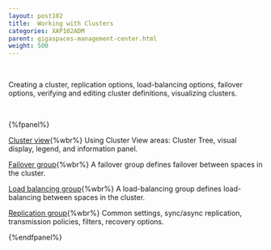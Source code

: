 ```yaml
---
layout: post102
title:  Working with Clusters
categories: XAP102ADM
parent: gigaspaces-management-center.html
weight: 500
---
```


<br>

Creating a cluster, replication options, load-balancing options, failover options, verifying and editing cluster definitions, visualizing clusters.


<br>

{%fpanel%}

[Cluster view](./cluster-view---gigaspaces-browser.html){%wbr%}
Using Cluster View areas: Cluster Tree, visual display, legend, and information panel.

[Failover group](./failover-group---gigaspaces-browser.html){%wbr%}
A failover group defines failover between spaces in the cluster.

[Load balancing group](./load-balancing-group---gigaspaces-browser.html){%wbr%}
A load-balancing group defines load-balancing between spaces in the cluster.

[Replication group](./replication-group---gigaspaces-browser.html){%wbr%}
Common settings, sync/async replication, transmission policies, filters, recovery options.


{%endfpanel%}



